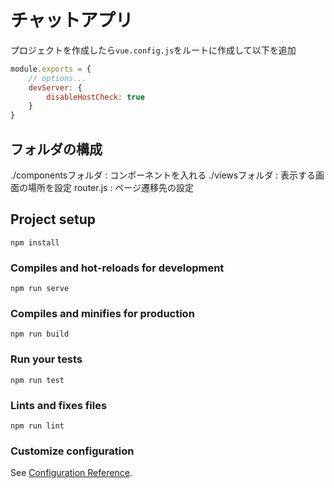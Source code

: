 # チャットアプリ

プロジェクトを作成したら`vue.config.js`をルートに作成して以下を追加
```javascript
module.exports = {
    // options...
    devServer: {
        disableHostCheck: true
    }
}
```

## フォルダの構成
./componentsフォルダ : コンポーネントを入れる
./viewsフォルダ : 表示する画面の場所を設定
router.js : ページ遷移先の設定


## Project setup
```
npm install
```

### Compiles and hot-reloads for development
```
npm run serve
```

### Compiles and minifies for production
```
npm run build
```

### Run your tests
```
npm run test
```

### Lints and fixes files
```
npm run lint
```

### Customize configuration
See [Configuration Reference](https://cli.vuejs.org/config/).
